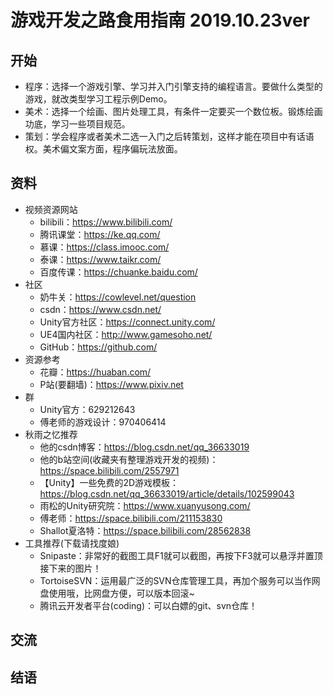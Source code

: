 # 游戏开发之路食用指南 2019.10.23ver
## 开始
- 程序：选择一个游戏引擎、学习并入门引擎支持的编程语言。要做什么类型的游戏，就改类型学习工程示例Demo。
- 美术：选择一个绘画、图片处理工具，有条件一定要买一个数位板。锻炼绘画功底，学习一些项目规范。
- 策划：学会程序或者美术二选一入门之后转策划，这样才能在项目中有话语权。美术偏文案方面，程序偏玩法放面。
## 资料
- 视频资源网站
  - bilibili：https://www.bilibili.com/
  - 腾讯课堂：https://ke.qq.com/
  - 慕课：https://class.imooc.com/
  - 泰课：https://www.taikr.com/
  - 百度传课：https://chuanke.baidu.com/
- 社区
  - 奶牛关：https://cowlevel.net/question
  - csdn：https://www.csdn.net/
  - Unity官方社区：https://connect.unity.com/
  - UE4国内社区：http://www.gamesoho.net/
  - GitHub：https://github.com/
- 资源参考
  - 花瓣：https://huaban.com/
  - P站(要翻墙)：https://www.pixiv.net
- 群
  - Unity官方：629212643
  - 傅老师的游戏设计：970406414
- 秋雨之忆推荐
  - 他的csdn博客：https://blog.csdn.net/qq_36633019
  - 他的b站空间(收藏夹有整理游戏开发的视频)：https://space.bilibili.com/2557971
  - 【Unity】一些免费的2D游戏模板：https://blog.csdn.net/qq_36633019/article/details/102599043
  - 雨松的Unity研究院：https://www.xuanyusong.com/
  - 傅老师：https://space.bilibili.com/211153830
  - Shallot夏洛特：https://space.bilibili.com/28562838
- 工具推荐(下载请找度娘)
  - Snipaste：非常好的截图工具F1就可以截图，再按下F3就可以悬浮并置顶接下来的图片！
  - TortoiseSVN：运用最广泛的SVN仓库管理工具，再加个服务可以当作网盘使用哦，比网盘方便，可以版本回滚~
  - 腾讯云开发者平台(coding)：可以白嫖的git、svn仓库！
## 交流

## 结语